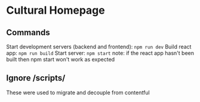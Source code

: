 # Cultural Homepage

## Commands

Start development servers (backend and frontend): `npm run dev`
Build react app: `npm run build`
Start server: `npm start` note: if the react app hasn't been built then npm start won't work as expected

## Ignore /scripts/

These were used to migrate and decouple from contentful
